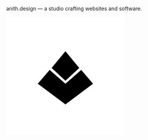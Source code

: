 anith.design — a studio crafting websites and software.

<img alt="anith.design studio logo" src="https://github.com/anithvishwanath/creative-code/blob/main/Logo_AV/av-logo.png" width="320" height="320" />
